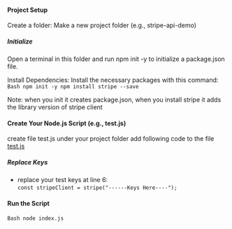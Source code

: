 #### Project Setup

Create a folder: Make a new project folder (e.g., stripe-api-demo)

##### Initialize
Open a terminal in this folder and run npm init -y to initialize a package.json file.

Install Dependencies: Install the necessary packages with this command:
`Bash
npm init -y
npm install stripe --save`

Note: when you init it creates package.json, when you install stripe it adds the library version of stripe client

#### Create Your Node.js Script (e.g., test.js)
create file test.js under your project folder add following code to the file
[test.js](test/test.js)

##### Replace Keys
* replace your test keys at line 6:<br>
`const stripeClient = stripe("------Keys Here----");`

#### Run the Script
`Bash
node index.js`